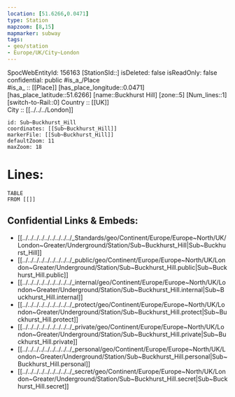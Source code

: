 ```yaml
---
location: [51.6266,0.0471] 
type: Station 
mapzoom: [8,15] 
mapmarker: subway 
tags:
- geo/station
- Europe/UK/City~London
---
```

SpocWebEntityId: 156163
[StationSId::] 
isDeleted: false
isReadOnly: false
confidential: public
#is_a_/Place  
#is_a_ :: [[Place]] 
[has_place_longitude::0.0471] 
[has_place_latitude::51.6266] 
[name::Buckhurst Hill] 
[zone::5] 
[Num_lines::1] 
[switch-to-Rail::0] 
Country :: [[UK]]  
City :: [[../../../London]]  


```leaflet
id: Sub~Buckhurst_Hill
coordinates: [[Sub~Buckhurst_Hill]] 
markerFile: [[Sub~Buckhurst_Hill]] 
defaultZoom: 11 
maxZoom: 18
```


# Lines: 
```dataview
TABLE 
FROM [[]] 
```

## Confidential Links & Embeds: 
- [[../../../../../../../../../_Standards/geo/Continent/Europe/Europe~North/UK/London~Greater/Underground/Station/Sub~Buckhurst_Hill|Sub~Buckhurst_Hill]] 
- [[../../../../../../../../../_public/geo/Continent/Europe/Europe~North/UK/London~Greater/Underground/Station/Sub~Buckhurst_Hill.public|Sub~Buckhurst_Hill.public]] 
- [[../../../../../../../../../_internal/geo/Continent/Europe/Europe~North/UK/London~Greater/Underground/Station/Sub~Buckhurst_Hill.internal|Sub~Buckhurst_Hill.internal]] 
- [[../../../../../../../../../_protect/geo/Continent/Europe/Europe~North/UK/London~Greater/Underground/Station/Sub~Buckhurst_Hill.protect|Sub~Buckhurst_Hill.protect]] 
- [[../../../../../../../../../_private/geo/Continent/Europe/Europe~North/UK/London~Greater/Underground/Station/Sub~Buckhurst_Hill.private|Sub~Buckhurst_Hill.private]] 
- [[../../../../../../../../../_personal/geo/Continent/Europe/Europe~North/UK/London~Greater/Underground/Station/Sub~Buckhurst_Hill.personal|Sub~Buckhurst_Hill.personal]] 
- [[../../../../../../../../../_secret/geo/Continent/Europe/Europe~North/UK/London~Greater/Underground/Station/Sub~Buckhurst_Hill.secret|Sub~Buckhurst_Hill.secret]] 
